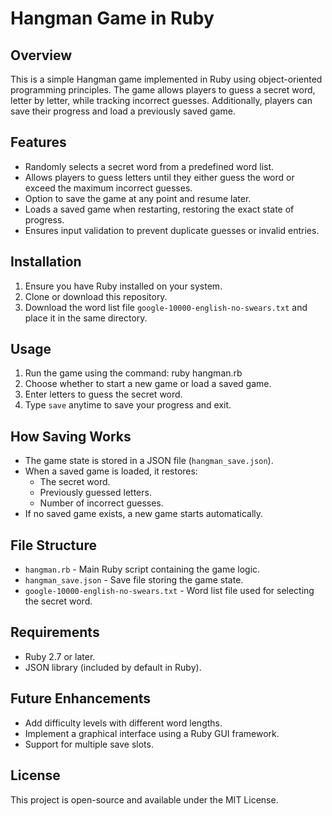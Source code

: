 # Hangman Game in Ruby

## Overview
This is a simple Hangman game implemented in Ruby using object-oriented programming principles. The game allows players to guess a secret word, letter by letter, while tracking incorrect guesses. Additionally, players can save their progress and load a previously saved game.

## Features
- Randomly selects a secret word from a predefined word list.
- Allows players to guess letters until they either guess the word or exceed the maximum incorrect guesses.
- Option to save the game at any point and resume later.
- Loads a saved game when restarting, restoring the exact state of progress.
- Ensures input validation to prevent duplicate guesses or invalid entries.

## Installation
1. Ensure you have Ruby installed on your system.
2. Clone or download this repository.
3. Download the word list file `google-10000-english-no-swears.txt` and place it in the same directory.

## Usage
1. Run the game using the command:
   ruby hangman.rb
2. Choose whether to start a new game or load a saved game.
3. Enter letters to guess the secret word.
4. Type `save` anytime to save your progress and exit.

## How Saving Works
- The game state is stored in a JSON file (`hangman_save.json`).
- When a saved game is loaded, it restores:
  - The secret word.
  - Previously guessed letters.
  - Number of incorrect guesses.
- If no saved game exists, a new game starts automatically.

## File Structure
- `hangman.rb` - Main Ruby script containing the game logic.
- `hangman_save.json` - Save file storing the game state.
- `google-10000-english-no-swears.txt` - Word list file used for selecting the secret word.

## Requirements
- Ruby 2.7 or later.
- JSON library (included by default in Ruby).

## Future Enhancements
- Add difficulty levels with different word lengths.
- Implement a graphical interface using a Ruby GUI framework.
- Support for multiple save slots.

## License
This project is open-source and available under the MIT License.

